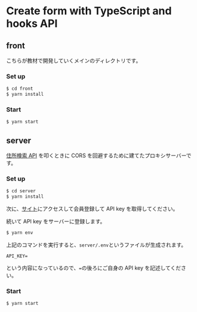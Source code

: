 # Create form with TypeScript and hooks API

## front

こちらが教材で開発していくメインのディレクトリです。

### Set up

```bash
$ cd front
$ yarn install
```

### Start

```bash
$ yarn start
```

## server

[住所検索 API](https://postcode-jp.com/) を叩くときに CORS を回避するために建てたプロキシサーバーです。

### Set up

```bash
$ cd server
$ yarn install
```

次に、[サイト](https://postcode-jp.com/)にアクセスして会員登録して API key を取得してください。

続いて API key をサーバーに登録します。

```bash
$ yarn env
```

上記のコマンドを実行すると、`server/.env`というファイルが生成されます。

```
API_KEY=
```

という内容になっているので、`=`の後ろにご自身の API key を記述してください。

### Start

```bash
$ yarn start
```

